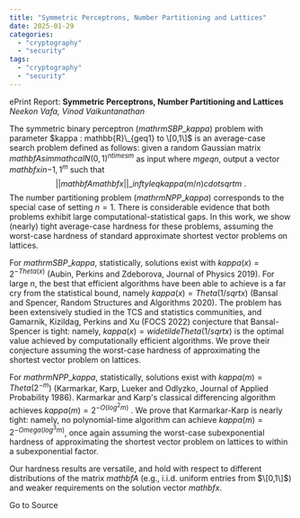```yaml
---
title: "Symmetric Perceptrons, Number Partitioning and Lattices"
date: 2025-01-29
categories: 
  - "cryptography"
  - "security"
tags: 
  - "cryptography"
  - "security"
---
```


ePrint Report: **Symmetric Perceptrons, Number Partitioning and Lattices**  
_Neekon Vafa, Vinod Vaikuntanathan_

The symmetric binary perceptron ($mathrm{SBP}\_{kappa}$) problem with parameter $kappa : mathbb{R}\_{geq1} to \[0,1\]$ is an average-case search problem defined as follows: given a random Gaussian matrix $mathbf{A} sim mathcal{N}(0,1)^{n times m}$ as input where $m geq n$, output a vector $mathbf{x} in {-1,1}^m$ such that $$|| mathbf{A} mathbf{x} ||\_{infty} leq kappa(m/n) cdot sqrt{m}~.$$ The number partitioning problem ($mathrm{NPP}\_{kappa}$) corresponds to the special case of setting $n=1$. There is considerable evidence that both problems exhibit large computational-statistical gaps. In this work, we show (nearly) tight average-case hardness for these problems, assuming the worst-case hardness of standard approximate shortest vector problems on lattices.  
  
For $mathrm{SBP}\_kappa$, statistically, solutions exist with $kappa(x) = 2^{-Theta(x)}$ (Aubin, Perkins and Zdeborova, Journal of Physics 2019). For large $n$, the best that efficient algorithms have been able to achieve is a far cry from the statistical bound, namely $kappa(x) = Theta(1/sqrt{x})$ (Bansal and Spencer, Random Structures and Algorithms 2020). The problem has been extensively studied in the TCS and statistics communities, and Gamarnik, Kizildag, Perkins and Xu (FOCS 2022) conjecture that Bansal-Spencer is tight: namely, $kappa(x) = widetilde{Theta}(1/sqrt{x})$ is the optimal value achieved by computationally efficient algorithms. We prove their conjecture assuming the worst-case hardness of approximating the shortest vector problem on lattices.  
  
For $mathrm{NPP}\_kappa$, statistically, solutions exist with $kappa(m) = Theta(2^{-m})$ (Karmarkar, Karp, Lueker and Odlyzko, Journal of Applied Probability 1986). Karmarkar and Karp's classical differencing algorithm achieves $kappa(m) = 2^{-O(log^2 m)}~.$ We prove that Karmarkar-Karp is nearly tight: namely, no polynomial-time algorithm can achieve $kappa(m) = 2^{-Omega(log^3 m)}$, once again assuming the worst-case subexponential hardness of approximating the shortest vector problem on lattices to within a subexponential factor.  
  
Our hardness results are versatile, and hold with respect to different distributions of the matrix $mathbf{A}$ (e.g., i.i.d. uniform entries from $\[0,1\]$) and weaker requirements on the solution vector $mathbf{x}$.

Go to Source
